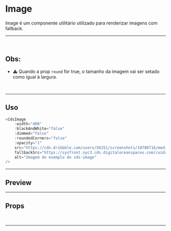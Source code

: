 # Image

Image é um componente utilitário utilizado para renderizar imagens com fallback.

---

<br>

## Obs:
- ⚠️ Quando a prop `round` for true, o tamanho da imagem vai ser setado como igual à largura.

<br>

---

## Uso

```js
<CdsImage
	:width="400"
	:blackAndWhite="false"
	:dimmed="false"
	:roundedCorners="false"
	:opacity="1"
	src="https://cdn.dribbble.com/users/56251/screenshots/10780716/media/bf16339f04fb54b38055adcce2a6da21.png?compress=1&resize=1000x750&vertical=top"
	fallbackSrc="https://sysfront.nyc3.cdn.digitaloceanspaces.com/cuida/images/imagePlaceholder.png"
	alt="Imagem de exemplo do cds-image"
/>
```

---

## Preview

<PreviewBuilder
	:args
	:component="CdsImage"
/>

---

## Props

<APITable
	name="Image"
	section="props"
/>
<br>

---

<script setup>
import { ref } from 'vue';
import CdsImage from '@/components/Image.vue';

const args = ref({
	width: 400,
	height: 400,
	blackAndWhite: false,
	dimmed: false,
	roundedCorners: false,
	opacity: 1,
	src: "https://cdn.dribbble.com/users/56251/screenshots/10780716/media/bf16339f04fb54b38055adcce2a6da21.png?compress=1,resize=1000x750&vertical=top",
	fallbackSrc: "https://sysfront.nyc3.cdn.digitaloceanspaces.com/cuida/images/imagePlaceholder.png",
	alt: "Imagem de exemplo do cds-image"
});
</script>
